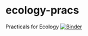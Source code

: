 # ecology-pracs
Practicals for Ecology
[![Binder](https://mybinder.org/badge_logo.svg)](https://mybinder.org/v2/gh/mikheyev/ecology-pracs/master)
